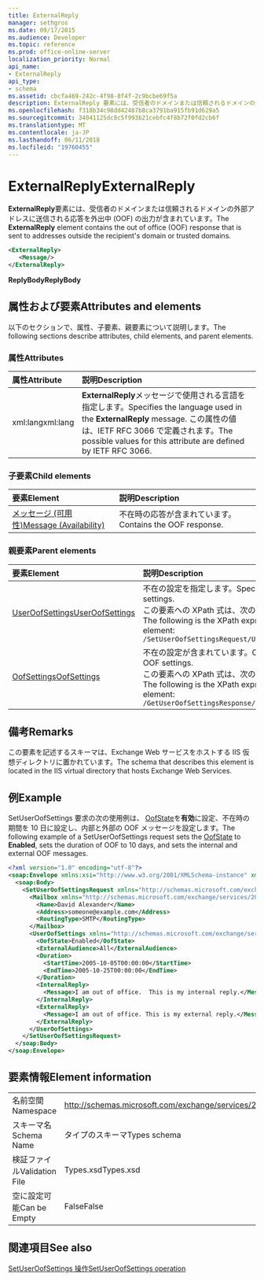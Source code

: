 ```yaml
---
title: ExternalReply
manager: sethgros
ms.date: 09/17/2015
ms.audience: Developer
ms.topic: reference
ms.prod: office-online-server
localization_priority: Normal
api_name:
- ExternalReply
api_type:
- schema
ms.assetid: cbcfa469-242c-4f98-8f4f-2c9bcbe69f5a
description: ExternalReply 要素には、受信者のドメインまたは信頼されるドメインの外部アドレスに送信される応答を外出中 (OOF) の出力が含まれています。
ms.openlocfilehash: f318b34c98dd42487b8ca3791ba915fb91d629a5
ms.sourcegitcommit: 34041125dc8c5f993b21cebfc4f8b72f0fd2cb6f
ms.translationtype: MT
ms.contentlocale: ja-JP
ms.lasthandoff: 06/11/2018
ms.locfileid: "19760455"
---
```

# <a name="externalreply"></a><span data-ttu-id="b50a3-103">ExternalReply</span><span class="sxs-lookup"><span data-stu-id="b50a3-103">ExternalReply</span></span>

<span data-ttu-id="b50a3-104">**ExternalReply**要素には、受信者のドメインまたは信頼されるドメインの外部アドレスに送信される応答を外出中 (OOF) の出力が含まれています。</span><span class="sxs-lookup"><span data-stu-id="b50a3-104">The **ExternalReply** element contains the out of office (OOF) response that is sent to addresses outside the recipient's domain or trusted domains.</span></span> 
  
```XML
<ExternalReply>
   <Message/>
</ExternalReply>
```

 <span data-ttu-id="b50a3-105">**ReplyBody**</span><span class="sxs-lookup"><span data-stu-id="b50a3-105">**ReplyBody**</span></span>
## <a name="attributes-and-elements"></a><span data-ttu-id="b50a3-106">属性および要素</span><span class="sxs-lookup"><span data-stu-id="b50a3-106">Attributes and elements</span></span>

<span data-ttu-id="b50a3-107">以下のセクションで、属性、子要素、親要素について説明します。</span><span class="sxs-lookup"><span data-stu-id="b50a3-107">The following sections describe attributes, child elements, and parent elements.</span></span>
  
### <a name="attributes"></a><span data-ttu-id="b50a3-108">属性</span><span class="sxs-lookup"><span data-stu-id="b50a3-108">Attributes</span></span>

|<span data-ttu-id="b50a3-109">**属性**</span><span class="sxs-lookup"><span data-stu-id="b50a3-109">**Attribute**</span></span>|<span data-ttu-id="b50a3-110">**説明**</span><span class="sxs-lookup"><span data-stu-id="b50a3-110">**Description**</span></span>|
|:-----|:-----|
|<span data-ttu-id="b50a3-111">xml:lang</span><span class="sxs-lookup"><span data-stu-id="b50a3-111">xml:lang</span></span>  <br/> |<span data-ttu-id="b50a3-112">**ExternalReply**メッセージで使用される言語を指定します。</span><span class="sxs-lookup"><span data-stu-id="b50a3-112">Specifies the language used in the **ExternalReply** message.</span></span> <span data-ttu-id="b50a3-113">この属性の値は、IETF RFC 3066 で定義されます。</span><span class="sxs-lookup"><span data-stu-id="b50a3-113">The possible values for this attribute are defined by IETF RFC 3066.</span></span>  <br/> |
   
### <a name="child-elements"></a><span data-ttu-id="b50a3-114">子要素</span><span class="sxs-lookup"><span data-stu-id="b50a3-114">Child elements</span></span>

|<span data-ttu-id="b50a3-115">**要素**</span><span class="sxs-lookup"><span data-stu-id="b50a3-115">**Element**</span></span>|<span data-ttu-id="b50a3-116">**説明**</span><span class="sxs-lookup"><span data-stu-id="b50a3-116">**Description**</span></span>|
|:-----|:-----|
|[<span data-ttu-id="b50a3-117">メッセージ (可用性)</span><span class="sxs-lookup"><span data-stu-id="b50a3-117">Message (Availability)</span></span>](message-availability.md) <br/> |<span data-ttu-id="b50a3-118">不在時の応答が含まれています。</span><span class="sxs-lookup"><span data-stu-id="b50a3-118">Contains the OOF response.</span></span>  <br/> |
   
### <a name="parent-elements"></a><span data-ttu-id="b50a3-119">親要素</span><span class="sxs-lookup"><span data-stu-id="b50a3-119">Parent elements</span></span>

|<span data-ttu-id="b50a3-120">**要素**</span><span class="sxs-lookup"><span data-stu-id="b50a3-120">**Element**</span></span>|<span data-ttu-id="b50a3-121">**説明**</span><span class="sxs-lookup"><span data-stu-id="b50a3-121">**Description**</span></span>|
|:-----|:-----|
|[<span data-ttu-id="b50a3-122">UserOofSettings</span><span class="sxs-lookup"><span data-stu-id="b50a3-122">UserOofSettings</span></span>](useroofsettings.md) <br/> |<span data-ttu-id="b50a3-123">不在の設定を指定します。</span><span class="sxs-lookup"><span data-stu-id="b50a3-123">Specifies the OOF settings.</span></span>  <br/> <span data-ttu-id="b50a3-124">この要素への XPath 式は、次のようにします。</span><span class="sxs-lookup"><span data-stu-id="b50a3-124">The following is the XPath expression to this element:</span></span>  <br/>  `/SetUserOofSettingsRequest/UserOofSettings` <br/> |
|[<span data-ttu-id="b50a3-125">OofSettings</span><span class="sxs-lookup"><span data-stu-id="b50a3-125">OofSettings</span></span>](oofsettings.md) <br/> |<span data-ttu-id="b50a3-126">不在の設定が含まれています。</span><span class="sxs-lookup"><span data-stu-id="b50a3-126">Contains the OOF settings.</span></span>  <br/> <span data-ttu-id="b50a3-127">この要素への XPath 式は、次のようにします。</span><span class="sxs-lookup"><span data-stu-id="b50a3-127">The following is the XPath expression to this element:</span></span>  <br/>  `/GetUserOofSettingsResponse/OofSettings` <br/> |
   
## <a name="remarks"></a><span data-ttu-id="b50a3-128">備考</span><span class="sxs-lookup"><span data-stu-id="b50a3-128">Remarks</span></span>

<span data-ttu-id="b50a3-129">この要素を記述するスキーマは、Exchange Web サービスをホストする IIS 仮想ディレクトリに置かれています。</span><span class="sxs-lookup"><span data-stu-id="b50a3-129">The schema that describes this element is located in the IIS virtual directory that hosts Exchange Web Services.</span></span>
  
## <a name="example"></a><span data-ttu-id="b50a3-130">例</span><span class="sxs-lookup"><span data-stu-id="b50a3-130">Example</span></span>

<span data-ttu-id="b50a3-131">SetUserOofSettings 要求の次の使用例は、 [OofState](oofstate.md)を**有効**に設定、不在時の期間を 10 日に設定し、内部と外部の OOF メッセージを設定します。</span><span class="sxs-lookup"><span data-stu-id="b50a3-131">The following example of a SetUserOofSettings request sets the [OofState](oofstate.md) to **Enabled**, sets the duration of OOF to 10 days, and sets the internal and external OOF messages.</span></span>
  
```XML
<?xml version="1.0" encoding="utf-8"?>
<soap:Envelope xmlns:xsi="http://www.w3.org/2001/XMLSchema-instance" xmlns:xsd="http://www.w3.org/2001/XMLSchema" xmlns:soap="http://schemas.xmlsoap.org/soap/envelope/">
  <soap:Body>
    <SetUserOofSettingsRequest xmlns="http://schemas.microsoft.com/exchange/services/2006/messages">
      <Mailbox xmlns="http://schemas.microsoft.com/exchange/services/2006/types">
        <Name>David Alexander</Name>
        <Address>someone@example.com</Address>
        <RoutingType>SMTP</RoutingType>
      </Mailbox>
      <UserOofSettings xmlns="http://schemas.microsoft.com/exchange/services/2006/types">
        <OofState>Enabled</OofState>
        <ExternalAudience>All</ExternalAudience>
        <Duration>
          <StartTime>2005-10-05T00:00:00</StartTime>
          <EndTime>2005-10-25T00:00:00</EndTime>
        </Duration>
        <InternalReply>
          <Message>I am out of office.  This is my internal reply.</Message>
        </InternalReply>
        <ExternalReply>
          <Message>I am out of office. This is my external reply.</Message>
        </ExternalReply>
      </UserOofSettings>
    </SetUserOofSettingsRequest>
  </soap:Body>
</soap:Envelope>
```

## <a name="element-information"></a><span data-ttu-id="b50a3-132">要素情報</span><span class="sxs-lookup"><span data-stu-id="b50a3-132">Element information</span></span>

|||
|:-----|:-----|
|<span data-ttu-id="b50a3-133">名前空間</span><span class="sxs-lookup"><span data-stu-id="b50a3-133">Namespace</span></span>  <br/> |http://schemas.microsoft.com/exchange/services/2006/types  <br/> |
|<span data-ttu-id="b50a3-134">スキーマ名</span><span class="sxs-lookup"><span data-stu-id="b50a3-134">Schema Name</span></span>  <br/> |<span data-ttu-id="b50a3-135">タイプのスキーマ</span><span class="sxs-lookup"><span data-stu-id="b50a3-135">Types schema</span></span>  <br/> |
|<span data-ttu-id="b50a3-136">検証ファイル</span><span class="sxs-lookup"><span data-stu-id="b50a3-136">Validation File</span></span>  <br/> |<span data-ttu-id="b50a3-137">Types.xsd</span><span class="sxs-lookup"><span data-stu-id="b50a3-137">Types.xsd</span></span>  <br/> |
|<span data-ttu-id="b50a3-138">空に設定可能</span><span class="sxs-lookup"><span data-stu-id="b50a3-138">Can be Empty</span></span>  <br/> |<span data-ttu-id="b50a3-139">False</span><span class="sxs-lookup"><span data-stu-id="b50a3-139">False</span></span>  <br/> |
   
## <a name="see-also"></a><span data-ttu-id="b50a3-140">関連項目</span><span class="sxs-lookup"><span data-stu-id="b50a3-140">See also</span></span>



[<span data-ttu-id="b50a3-141">SetUserOofSettings 操作</span><span class="sxs-lookup"><span data-stu-id="b50a3-141">SetUserOofSettings operation</span></span>](setuseroofsettings-operation.md)

